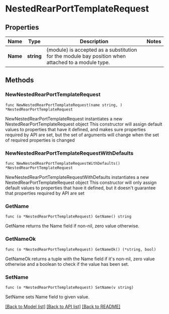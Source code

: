 # NestedRearPortTemplateRequest

## Properties

Name | Type | Description | Notes
------------ | ------------- | ------------- | -------------
**Name** | **string** | {module} is accepted as a substitution for the module bay position when attached to a module type. | 

## Methods

### NewNestedRearPortTemplateRequest

`func NewNestedRearPortTemplateRequest(name string, ) *NestedRearPortTemplateRequest`

NewNestedRearPortTemplateRequest instantiates a new NestedRearPortTemplateRequest object
This constructor will assign default values to properties that have it defined,
and makes sure properties required by API are set, but the set of arguments
will change when the set of required properties is changed

### NewNestedRearPortTemplateRequestWithDefaults

`func NewNestedRearPortTemplateRequestWithDefaults() *NestedRearPortTemplateRequest`

NewNestedRearPortTemplateRequestWithDefaults instantiates a new NestedRearPortTemplateRequest object
This constructor will only assign default values to properties that have it defined,
but it doesn't guarantee that properties required by API are set

### GetName

`func (o *NestedRearPortTemplateRequest) GetName() string`

GetName returns the Name field if non-nil, zero value otherwise.

### GetNameOk

`func (o *NestedRearPortTemplateRequest) GetNameOk() (*string, bool)`

GetNameOk returns a tuple with the Name field if it's non-nil, zero value otherwise
and a boolean to check if the value has been set.

### SetName

`func (o *NestedRearPortTemplateRequest) SetName(v string)`

SetName sets Name field to given value.



[[Back to Model list]](../README.md#documentation-for-models) [[Back to API list]](../README.md#documentation-for-api-endpoints) [[Back to README]](../README.md)


